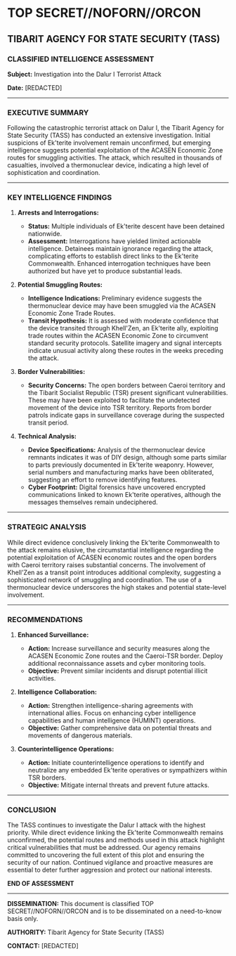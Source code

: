 # TOP SECRET//NOFORN//ORCON

## TIBARIT AGENCY FOR STATE SECURITY (TASS)
### CLASSIFIED INTELLIGENCE ASSESSMENT

**Subject:** Investigation into the Dalur I Terrorist Attack

**Date:** [REDACTED]

---

### EXECUTIVE SUMMARY

Following the catastrophic terrorist attack on Dalur I, the Tibarit Agency for State Security (TASS) has conducted an extensive investigation. Initial suspicions of Ek'terite involvement remain unconfirmed, but emerging intelligence suggests potential exploitation of the ACASEN Economic Zone routes for smuggling activities. The attack, which resulted in thousands of casualties, involved a thermonuclear device, indicating a high level of sophistication and coordination.

---

### KEY INTELLIGENCE FINDINGS

1. **Arrests and Interrogations:**
   - **Status:** Multiple individuals of Ek'terite descent have been detained nationwide.
   - **Assessment:** Interrogations have yielded limited actionable intelligence. Detainees maintain ignorance regarding the attack, complicating efforts to establish direct links to the Ek'terite Commonwealth. Enhanced interrogation techniques have been authorized but have yet to produce substantial leads.

2. **Potential Smuggling Routes:**
   - **Intelligence Indications:** Preliminary evidence suggests the thermonuclear device may have been smuggled via the ACASEN Economic Zone Trade Routes.
   - **Transit Hypothesis:** It is assessed with moderate confidence that the device transited through Khell'Zen, an Ek'terite ally, exploiting trade routes within the ACASEN Economic Zone to circumvent standard security protocols. Satellite imagery and signal intercepts indicate unusual activity along these routes in the weeks preceding the attack.

3. **Border Vulnerabilities:**
   - **Security Concerns:** The open borders between Caeroi territory and the Tibarit Socialist Republic (TSR) present significant vulnerabilities. These may have been exploited to facilitate the undetected movement of the device into TSR territory. Reports from border patrols indicate gaps in surveillance coverage during the suspected transit period.

4. **Technical Analysis:**
   - **Device Specifications:** Analysis of the thermonuclear device remnants indicates it was of DIY design, although some parts similar to parts previously documented in Ek'terite weaponry. However, serial numbers and manufacturing marks have been obliterated, suggesting an effort to remove identifying features.
   - **Cyber Footprint:** Digital forensics have uncovered encrypted communications linked to known Ek'terite operatives, although the messages themselves remain undeciphered.

---

### STRATEGIC ANALYSIS

While direct evidence conclusively linking the Ek'terite Commonwealth to the attack remains elusive, the circumstantial intelligence regarding the potential exploitation of ACASEN economic routes and the open borders with Caeroi territory raises substantial concerns. The involvement of Khell'Zen as a transit point introduces additional complexity, suggesting a sophisticated network of smuggling and coordination. The use of a thermonuclear device underscores the high stakes and potential state-level involvement.

---

### RECOMMENDATIONS

1. **Enhanced Surveillance:**
   - **Action:** Increase surveillance and security measures along the ACASEN Economic Zone routes and the Caeroi-TSR border. Deploy additional reconnaissance assets and cyber monitoring tools.
   - **Objective:** Prevent similar incidents and disrupt potential illicit activities.

2. **Intelligence Collaboration:**
   - **Action:** Strengthen intelligence-sharing agreements with international allies. Focus on enhancing cyber intelligence capabilities and human intelligence (HUMINT) operations.
   - **Objective:** Gather comprehensive data on potential threats and movements of dangerous materials.

3. **Counterintelligence Operations:**
   - **Action:** Initiate counterintelligence operations to identify and neutralize any embedded Ek'terite operatives or sympathizers within TSR borders.
   - **Objective:** Mitigate internal threats and prevent future attacks.

---

### CONCLUSION

The TASS continues to investigate the Dalur I attack with the highest priority. While direct evidence linking the Ek'terite Commonwealth remains unconfirmed, the potential routes and methods used in this attack highlight critical vulnerabilities that must be addressed. Our agency remains committed to uncovering the full extent of this plot and ensuring the security of our nation. Continued vigilance and proactive measures are essential to deter further aggression and protect our national interests.

**END OF ASSESSMENT**

---

**DISSEMINATION:** This document is classified TOP SECRET//NOFORN//ORCON and is to be disseminated on a need-to-know basis only.

**AUTHORITY:** Tibarit Agency for State Security (TASS)

**CONTACT:** [REDACTED]

